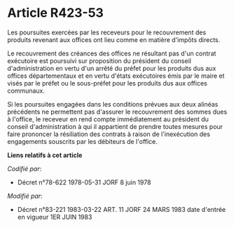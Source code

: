 # Article R423-53

Les poursuites exercées par les receveurs pour le recouvrement des produits revenant aux offices ont lieu comme en matière
d'impôts directs.

Le recouvrement des créances des offices ne résultant pas d'un contrat exécutoire est poursuivi sur proposition du président
du conseil d'administration en vertu d'un arrêté du préfet pour les produits dus aux offices départementaux et en vertu
d'états exécutoires émis par le maire et visés par le préfet ou le sous-préfet pour les produits dus aux offices communaux.

Si les poursuites engagées dans les conditions prévues aux deux alinéas précédents ne permettent pas d'assurer le
recouvrement des sommes dues à l'office, le receveur en rend compte immédiatement au président du conseil d'administration à
qui il appartient de prendre toutes mesures pour faire prononcer la résiliation des contrats à raison de l'inexécution des
engagements souscrits par les débiteurs de l'office.

**Liens relatifs à cet article**

_Codifié par_:

  - Décret n°78-622 1978-05-31 JORF 8 juin 1978

_Modifié par_:

  - Décret n°83-221 1983-03-22 ART. 11 JORF 24 MARS 1983 date d'entrée en vigueur 1ER JUIN 1983
